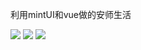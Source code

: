 利用mintUI和vue做的安师生活


![](https://img-blog.csdnimg.cn/20200708115020944.png?x-oss-process=image/watermark,type_ZmFuZ3poZW5naGVpdGk,shadow_10,text_aHR0cHM6Ly9ibG9nLmNzZG4ubmV0L3dlaXhpbl80NDM0MDkxNA==,size_16,color_FFFFFF,t_70)
![](https://img-blog.csdnimg.cn/20200708115039461.png?x-oss-process=image/watermark,type_ZmFuZ3poZW5naGVpdGk,shadow_10,text_aHR0cHM6Ly9ibG9nLmNzZG4ubmV0L3dlaXhpbl80NDM0MDkxNA==,size_16,color_FFFFFF,t_70)
![](https://img-blog.csdnimg.cn/20200708104028441.png?x-oss-process=image/watermark,type_ZmFuZ3poZW5naGVpdGk,shadow_10,text_aHR0cHM6Ly9ibG9nLmNzZG4ubmV0L3dlaXhpbl80NDM0MDkxNA==,size_16,color_FFFFFF,t_70)
